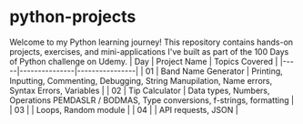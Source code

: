 # python-projects
Welcome to my Python learning journey! This repository contains hands-on projects, exercises, and mini-applications I've built as part of the 100 Days of Python challenge on Udemy.
| Day | Project Name | Topics Covered |
|-----|---------------|----------------|
| 01 | Band Name Generator | Printing, Inputting, Commenting, Debugging, String Manupilation, Name errors, Syntax Errors, Variables |
| 02 | Tip Calculator | Data types, Numbers, Operations PEMDASLR / BODMAS, Type conversions, f-strings, formatting |
| 03 |  | Loops, Random module |
| 04 |  | API requests, JSON |
